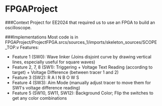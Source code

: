 # FPGAProject

###Context
Project for EE2024 that required us to use an FPGA to build an oscilloscope.

###Implementations
Most code is in FPGAProject/ProjectFPGA.srcs/sources_1/imports/skeleton_sources/SCOPE_TOP.v
Features:
- Feature 1 (SW0): Wave linker (Joins disjoint curve by drawing vertical lines, especially useful for square waves)
- Feature 2, 7, 8 (SW1): Triggering + Voltage Text Reading (according to target) + Voltage Difference (between tracer 1 and 2)
- Feature 3 (SW2): R A I N B O W S
- Feature 4 (SW3): Aim Mode (manually adjust tracer to move them for SW1's voltage difference reading)
- Feature 5 (SW10, SW11, SW12): Background Color; Flip the switches to get any color combinations
